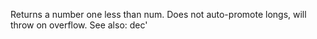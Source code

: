   Returns a number one less than num. Does not auto-promote
  longs, will throw on overflow. See also: dec'